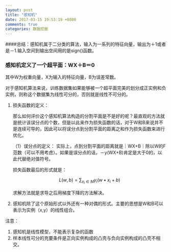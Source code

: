 ```yaml
---
layout: post
title: "感知机"
date: 2017-03-15 19:53:19 +0800
comments: true
categories: 数据挖掘
---
```


<script type="text/javascript" src="http://cdn.mathjax.org/mathjax/latest/MathJax.js?config=TeX-MML-AM_CHTML"></script>

####总结：感知机属于二分类的算法，输入为一系列的特征向量，输出为＋1或者是－1.输入空间到输出空间用的是sign()函数。
### 感知机定义了一个超平面：WX＋B＝0
其中W为权重向量，X为输入的特征向量，B为误差常数。

对于感知机算法来说，训练数据集如果能够被一个超平面完美的划分成正实例和负实例，则称这个数据集为线性可分的，否则就是线性不可分的。

1. 损失函数的定义：

    那么如何评价这个感知机算法构造的分割平面是不是好的呢？最直观的方法就是统计该误分点的个数，但是以此来作为损失函数的话，对于W和B来说并不是连续可导的，因此可以将误分点到分割平面的距离之和作为损失函数来进行优化。
    
    （1）误分点的定义：
        实际上，点到分割平面的距离就是｜WX+B｜除以W的F范数（可以不用考虑）。如果是误分点的话，－y(WX+B)肯定是大于0的，以此代替绝对值符号。
        
    损失函数最后的形式就是：
    
    $$L(w,b)=\sum_{x_i \in M}y_i(w \bullet x_i+b)$$
   
   
    
    求解方法就是求导之后用梯度下降的方法解决。
    
2. 感知机除了这个原始形式以外还有一种对偶的形式。主要的思想是W和B可以表示为实例（x,y）的线性组合。

注意：

1. 感知机是线性模型，不能表示复杂的函数
2. 样本线性可分的充要条件是正向实例构成的凸壳与负向实例构成的凸壳不相交。


    
    

